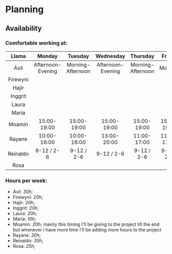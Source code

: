 # Planning


## Availability

### Comfortable working at:

|Llama       |       Monday    |       Tuesday   |      Wednesday  |     Thursday    |    Friday    |
|:---------: |   :---------:   |   :---------:   |   :---------:   |   :----------:  |  :---------: |
|Áxil        |Afternoon-Evening|Morning-Afternoon|Afternoon-Evening|Morning-Afternoon|Morning       |
|Firewyni    |                 |                 |                 |                 |              |
|Hajir       |                 |                 |                 |                 |              |
|Inggrit     |                 |                 |                 |                 |              |
|Laura       |                 |                 |                 |                 |              |
|Maria       |                 |                 |                 |                 |              |
|Moamin      |15:00-19:00|  15:00-19:00 | 15:00-19:00|15:00-19:00 |15:00-19:00|
|Rayane      |  10:00-16:00               |    10:00-16:00              |    13:00-20:00              |  11:00-17:00               | 11:00-17:00              |
|Reinaldo    |    9-12 / 2-6   |   9-12 / 2-6    |   9-12 / 2-6    |    9-12 / 2-6   |  9-12 / 2-6  |
|Rosa        |                 |                 |                 |                 |              |

### Hours per week:

- Áxil: _30h_;
- Firewyni: _20h_;
- Hajir: _20h_;
- Inggrit: _20h_;
- Laura: _20h_;
- Maria: _10h_;
- Moamin: _20h_; mainly this timing I'll be giving to the project till the end but whenever I have more time I'll be adding more hours to the project
- Rayane: _30h_;
- Reinaldo: _35h_;
- Rosa: _25h_;

